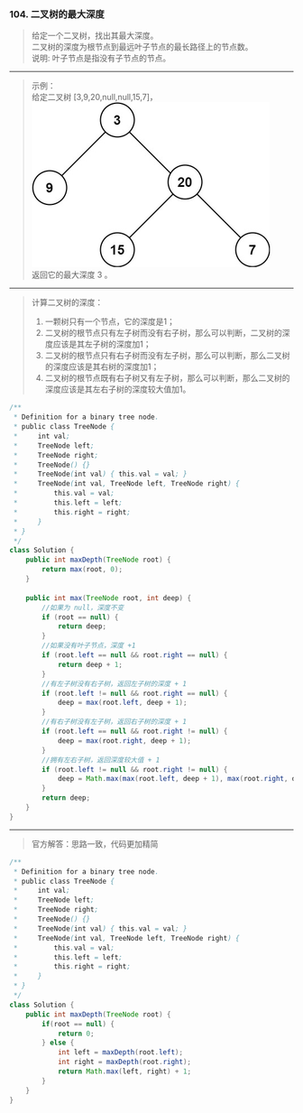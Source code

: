 ### 104. 二叉树的最大深度

>给定一个二叉树，找出其最大深度。   
二叉树的深度为根节点到最远叶子节点的最长路径上的节点数。   
说明: 叶子节点是指没有子节点的节点。   
***
>示例：   
给定二叉树 [3,9,20,null,null,15,7]，   
![示例1](tmp-tree.jpg)   
返回它的最大深度 3 。   

***
>计算二叉树的深度：  
>1. 一颗树只有一个节点，它的深度是1；
>2. 二叉树的根节点只有左子树而没有右子树，那么可以判断，二叉树的深度应该是其左子树的深度加1；
>3. 二叉树的根节点只有右子树而没有左子树，那么可以判断，那么二叉树的深度应该是其右树的深度加1；
>4. 二叉树的根节点既有右子树又有左子树，那么可以判断，那么二叉树的深度应该是其左右子树的深度较大值加1。
```java
/**
 * Definition for a binary tree node.
 * public class TreeNode {
 *     int val;
 *     TreeNode left;
 *     TreeNode right;
 *     TreeNode() {}
 *     TreeNode(int val) { this.val = val; }
 *     TreeNode(int val, TreeNode left, TreeNode right) {
 *         this.val = val;
 *         this.left = left;
 *         this.right = right;
 *     }
 * }
 */
class Solution {
    public int maxDepth(TreeNode root) {
        return max(root, 0);
    }

    public int max(TreeNode root, int deep) {
        //如果为 null，深度不变
        if (root == null) {
            return deep;
        }
        //如果没有叶子节点，深度 +1
        if (root.left == null && root.right == null) {
            return deep + 1;
        }
        //有左子树没有右子树，返回左子树的深度 + 1
        if (root.left != null && root.right == null) {
            deep = max(root.left, deep + 1);
        }
        //有右子树没有左子树，返回右子树的深度 + 1
        if (root.left == null && root.right != null) {
            deep = max(root.right, deep + 1);
        }
        //拥有左右子树，返回深度较大值 + 1
        if (root.left != null && root.right != null) {
            deep = Math.max(max(root.left, deep + 1), max(root.right, deep + 1));
        }
        return deep;
    }
}
```
***
>官方解答：思路一致，代码更加精简
```java
/**
 * Definition for a binary tree node.
 * public class TreeNode {
 *     int val;
 *     TreeNode left;
 *     TreeNode right;
 *     TreeNode() {}
 *     TreeNode(int val) { this.val = val; }
 *     TreeNode(int val, TreeNode left, TreeNode right) {
 *         this.val = val;
 *         this.left = left;
 *         this.right = right;
 *     }
 * }
 */
class Solution {
    public int maxDepth(TreeNode root) {
        if(root == null) {
            return 0;
        } else {
            int left = maxDepth(root.left);
            int right = maxDepth(root.right);
            return Math.max(left, right) + 1;
        }
    }
}
```
